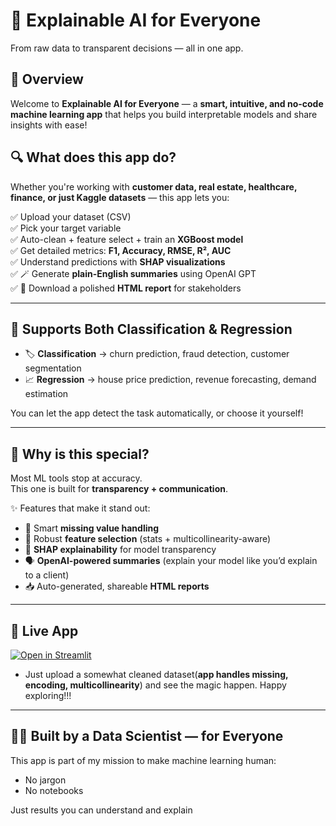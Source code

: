 # 🤖 Explainable AI for Everyone 
From raw data to transparent decisions — all in one app.

## 🧭 Overview

Welcome to **Explainable AI for Everyone** — a **smart, intuitive, and no-code machine learning app** that helps you build interpretable models and share insights with ease!  

## 🔍 What does this app do?  

Whether you're working with **customer data, real estate, healthcare, finance, or just Kaggle datasets** — this app lets you:  

✅ Upload your dataset (CSV)  
✅ Pick your target variable  
✅ Auto-clean + feature select + train an **XGBoost model**  
✅ Get detailed metrics: **F1, Accuracy, RMSE, R², AUC**  
✅ Understand predictions with **SHAP visualizations**  
✅ 🪄 Generate **plain-English summaries** using OpenAI GPT  
✅ 📄 Download a polished **HTML report** for stakeholders  

---

## 🧪 Supports Both Classification & Regression  

- 🏷️ **Classification** → churn prediction, fraud detection, customer segmentation  
- 📈 **Regression** → house price prediction, revenue forecasting, demand estimation  

You can let the app detect the task automatically, or choose it yourself!  

---

## 💬 Why is this special?  

Most ML tools stop at accuracy.  
This one is built for **transparency + communication**.  

✨ Features that make it stand out:  
- 🧹 Smart **missing value handling**  
- 🎯 Robust **feature selection** (stats + multicollinearity-aware)  
- 🧬 **SHAP explainability** for model transparency  
- 🗣️ **OpenAI-powered summaries** (explain your model like you’d explain to a client)  
- 📥 Auto-generated, shareable **HTML reports**  


---
## 🔗 Live App
[![Open in Streamlit](https://static.streamlit.io/badges/streamlit_badge_black_white.svg)](https://ai-explainability-app.streamlit.app/)
- Just upload a somewhat cleaned dataset(**app handles missing, encoding, multicollinearity**) and see the magic happen.  Happy exploring!!!
---
## 👩‍💻 Built by a Data Scientist — for Everyone

This app is part of my mission to make machine learning human:

- No jargon
- No notebooks

Just results you can understand and explain
